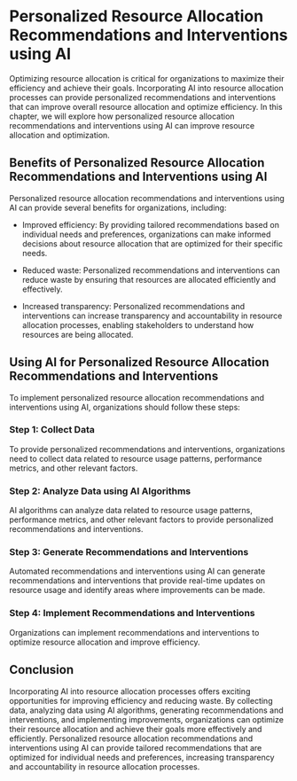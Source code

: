Personalized Resource Allocation Recommendations and Interventions using AI
==============================================================================================================================================

Optimizing resource allocation is critical for organizations to maximize their efficiency and achieve their goals. Incorporating AI into resource allocation processes can provide personalized recommendations and interventions that can improve overall resource allocation and optimize efficiency. In this chapter, we will explore how personalized resource allocation recommendations and interventions using AI can improve resource allocation and optimization.

Benefits of Personalized Resource Allocation Recommendations and Interventions using AI
---------------------------------------------------------------------------------------

Personalized resource allocation recommendations and interventions using AI can provide several benefits for organizations, including:

* Improved efficiency: By providing tailored recommendations based on individual needs and preferences, organizations can make informed decisions about resource allocation that are optimized for their specific needs.

* Reduced waste: Personalized recommendations and interventions can reduce waste by ensuring that resources are allocated efficiently and effectively.

* Increased transparency: Personalized recommendations and interventions can increase transparency and accountability in resource allocation processes, enabling stakeholders to understand how resources are being allocated.

Using AI for Personalized Resource Allocation Recommendations and Interventions
-------------------------------------------------------------------------------

To implement personalized resource allocation recommendations and interventions using AI, organizations should follow these steps:

### Step 1: Collect Data

To provide personalized recommendations and interventions, organizations need to collect data related to resource usage patterns, performance metrics, and other relevant factors.

### Step 2: Analyze Data using AI Algorithms

AI algorithms can analyze data related to resource usage patterns, performance metrics, and other relevant factors to provide personalized recommendations and interventions.

### Step 3: Generate Recommendations and Interventions

Automated recommendations and interventions using AI can generate recommendations and interventions that provide real-time updates on resource usage and identify areas where improvements can be made.

### Step 4: Implement Recommendations and Interventions

Organizations can implement recommendations and interventions to optimize resource allocation and improve efficiency.

Conclusion
----------

Incorporating AI into resource allocation processes offers exciting opportunities for improving efficiency and reducing waste. By collecting data, analyzing data using AI algorithms, generating recommendations and interventions, and implementing improvements, organizations can optimize their resource allocation and achieve their goals more effectively and efficiently. Personalized resource allocation recommendations and interventions using AI can provide tailored recommendations that are optimized for individual needs and preferences, increasing transparency and accountability in resource allocation processes.
